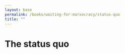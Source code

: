 ```yaml
---
layout: base
permalink: /books/waiting-for-marxocracy/status-quo
title: ""
---
```


# The status quo
